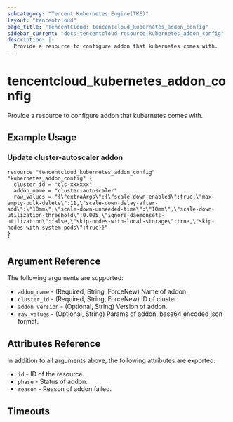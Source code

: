 ```yaml
---
subcategory: "Tencent Kubernetes Engine(TKE)"
layout: "tencentcloud"
page_title: "TencentCloud: tencentcloud_kubernetes_addon_config"
sidebar_current: "docs-tencentcloud-resource-kubernetes_addon_config"
description: |-
  Provide a resource to configure addon that kubernetes comes with.
---
```


# tencentcloud_kubernetes_addon_config

Provide a resource to configure addon that kubernetes comes with.

## Example Usage

### Update cluster-autoscaler addon

```hcl
resource "tencentcloud_kubernetes_addon_config" "kubernetes_addon_config" {
  cluster_id = "cls-xxxxxx"
  addon_name = "cluster-autoscaler"
  raw_values = "{\"extraArgs\":{\"scale-down-enabled\":true,\"max-empty-bulk-delete\":11,\"scale-down-delay-after-add\":\"10mm\",\"scale-down-unneeded-time\":\"10mm\",\"scale-down-utilization-threshold\":0.005,\"ignore-daemonsets-utilization\":false,\"skip-nodes-with-local-storage\":true,\"skip-nodes-with-system-pods\":true}}"
}
`
```

## Argument Reference

The following arguments are supported:

* `addon_name` - (Required, String, ForceNew) Name of addon.
* `cluster_id` - (Required, String, ForceNew) ID of cluster.
* `addon_version` - (Optional, String) Version of addon.
* `raw_values` - (Optional, String) Params of addon, base64 encoded json format.

## Attributes Reference

In addition to all arguments above, the following attributes are exported:

* `id` - ID of the resource.
* `phase` - Status of addon.
* `reason` - Reason of addon failed.


## Timeouts

<no value>


